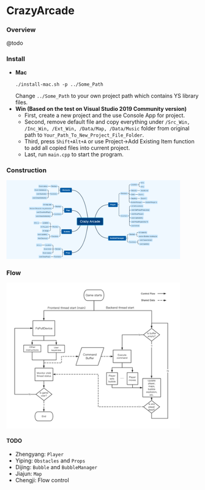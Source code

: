 # CrazyArcade

### Overview
@todo

### Install
* **Mac**
    ```
    ./install-mac.sh -p ../Some_Path
    ```
    Change `../Some_Path` to your own project path which contains YS library files.
* **Win (Based on the test on Visual Studio 2019 Community version)** 
    * First, create a new project and the use Console App for project.  
    * Second, remove default file and copy everything under `/Src_Win, /Inc_Win, /Ext_Win, /Data/Map, /Data/Music` folder from original path to `Your_Path_To_New_Project_File_Folder`.  
    * Third, press `Shift+Alt+A` or use Project->Add Existing Item function to add all copied files into current project.  
    * Last, run `main.cpp` to start the program.  
    

### Construction
<img src="Data/Readme/code_structure.png" width="90%">

### Flow
<img src="Data/Readme/flow_chart.png" width="90%">

#### TODO
* Zhengyang: `Player`
* Yiping: `Obstacles` and `Props`
* Dijing: `Bubble` and `BubbleManager`
* Jiajun: `Map`
* Chengji: Flow control
